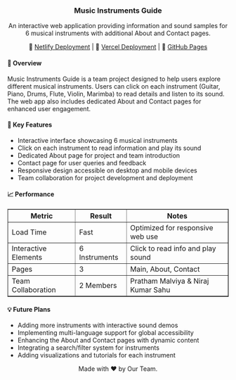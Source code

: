 <div align="center">
  <h3 align="center">Music Instruments Guide</h3>
  <p align="center">
    An interactive web application providing information and sound samples for 6 musical instruments with additional About and Contact pages.
  </p>
  
  <p align="center">
    🔗 <a href="https://music-instruments-guide.netlify.app/" target="_blank">Netlify Deployment</a> | 
    🔗 <a href="https://music-instruments-guide.vercel.app/" target="_blank">Vercel Deployment</a> | 
    🔗 <a href="https://prathammalviya1.github.io/Music-Instruments-Guide/" target="_blank">GitHub Pages</a>
  </p>
</div>

<div>
  <h4>🌟 Overview</h4>
  <p>
    Music Instruments Guide is a team project designed to help users explore different musical instruments. 
    Users can click on each instrument (Guitar, Piano, Drums, Flute, Violin, Marimba) to read details and listen to its sound. 
    The web app also includes dedicated About and Contact pages for enhanced user engagement.
  </p>

  <h4>🔑 Key Features</h4>
  <ul>
    <li>Interactive interface showcasing 6 musical instruments</li>
    <li>Click on each instrument to read information and play its sound</li>
    <li>Dedicated About page for project and team introduction</li>
    <li>Contact page for user queries and feedback</li>
    <li>Responsive design accessible on desktop and mobile devices</li>
    <li>Team collaboration for project development and deployment</li>
  </ul>

  <h4>📈 Performance</h4>
  <table border="1" cellpadding="5" cellspacing="0">
    <thead>
      <tr>
        <th>Metric</th>
        <th>Result</th>
        <th>Notes</th>
      </tr>
    </thead>
    <tbody>
      <tr>
        <td>Load Time</td>
        <td>Fast</td>
        <td>Optimized for responsive web use</td>
      </tr>
      <tr>
        <td>Interactive Elements</td>
        <td>6 Instruments</td>
        <td>Click to read info and play sound</td>
      </tr>
      <tr>
        <td>Pages</td>
        <td>3</td>
        <td>Main, About, Contact</td>
      </tr>
      <tr>
        <td>Team Collaboration</td>
        <td>2 Members</td>
        <td>Pratham Malviya & Niraj Kumar Sahu</td>
      </tr>
    </tbody>
  </table>

  <h4>💡 Future Plans</h4>
  <ul>
    <li>Adding more instruments with interactive sound demos</li>
    <li>Implementing multi-language support for global accessibility</li>
    <li>Enhancing the About and Contact pages with dynamic content</li>
    <li>Integrating a search/filter system for instruments</li>
    <li>Adding visualizations and tutorials for each instrument</li>
  </ul>
</div>

<div align="center">
  Made with ❤️ by Our Team.
</div>
